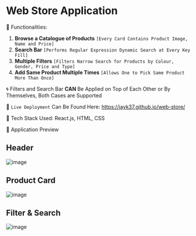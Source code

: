 # Web Store Application

🚀 Functionalities:

1. <b>Browse a Catalogue of Products</b> ```[Every Card Contains Product Image, Name and Price]```
2. <b>Search Bar</b> ```[Performs Regular Expression Dynamic Search at Every Key Fill]```
3. <b>Multiple Filters</b> ```[Filters Narrow Search for Products by Colour, Gender, Price and Type]```
4. <b>Add Same Product Multiple Times</b> ```[Allows One to Pick Same Product More Than Once]```

🌀 Filters and Search Bar <b> CAN </b> Be Applied on Top of Each Other or By Themselves, Both Cases are Supported

🔴 ```Live Deployment``` Can Be Found Here:  https://jayk37.github.io/web-store/

🧭 Tech Stack Used: React.js, HTML, CSS

🌄 Application Preview

## Header

![image](https://github.com/jayk37/web-store/assets/108411970/7d4b2eb8-f274-46b6-a86e-cfe2f2343b6c)

## Product Card

![image](https://github.com/jayk37/web-store/assets/108411970/e59c1059-1c69-405d-9d5a-b170cd4377b6)

## Filter & Search

![image](https://github.com/jayk37/web-store/assets/108411970/99e684ae-e6b3-4da1-8bf3-22dca572283a)
